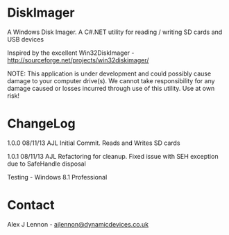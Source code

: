 DiskImager
==========

A Windows Disk Imager. A C#.NET utility for reading / writing SD cards and USB devices

Inspired by the excellent Win32DiskImager - http://sourceforge.net/projects/win32diskimager/

NOTE: This application is under development and could possibly cause damage to your computer drive(s). 
      We cannot take responsibility for any damage caused or losses incurred through use of this
	  utility. Use at own risk!

ChangeLog
=========

1.0.0	08/11/13	AJL		Initial Commit. Reads and Writes SD cards

1.0.1	08/11/13	AJL		Refactoring for cleanup. Fixed issue with SEH exception due to SafeHandle disposal

Testing - Windows 8.1 Professional

Contact
=======

Alex J Lennon - ajlennon@dynamicdevices.co.uk